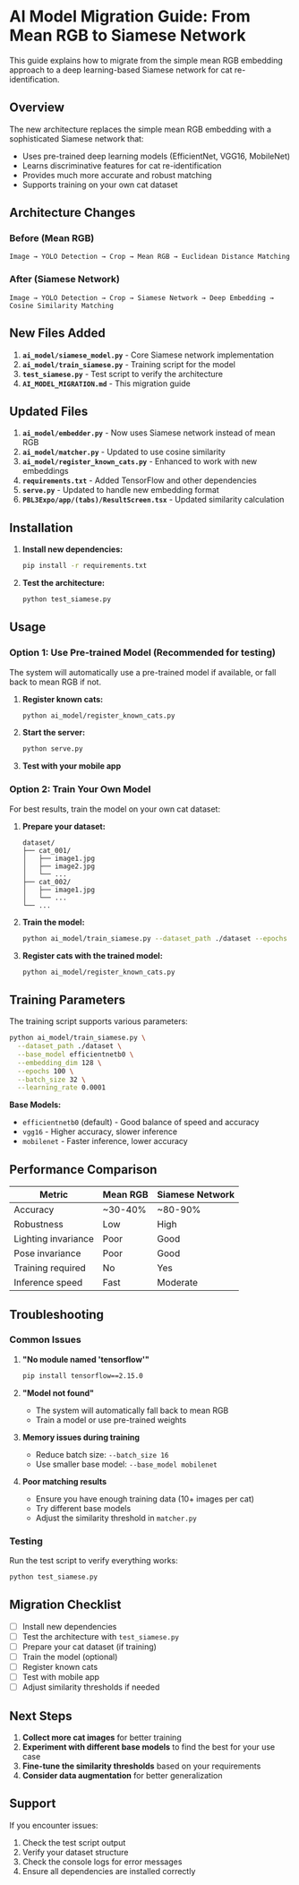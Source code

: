 # AI Model Migration Guide: From Mean RGB to Siamese Network

This guide explains how to migrate from the simple mean RGB embedding approach to a deep learning-based Siamese network for cat re-identification.

## Overview

The new architecture replaces the simple mean RGB embedding with a sophisticated Siamese network that:
- Uses pre-trained deep learning models (EfficientNet, VGG16, MobileNet)
- Learns discriminative features for cat re-identification
- Provides much more accurate and robust matching
- Supports training on your own cat dataset

## Architecture Changes

### Before (Mean RGB)
```
Image → YOLO Detection → Crop → Mean RGB → Euclidean Distance Matching
```

### After (Siamese Network)
```
Image → YOLO Detection → Crop → Siamese Network → Deep Embedding → Cosine Similarity Matching
```

## New Files Added

1. **`ai_model/siamese_model.py`** - Core Siamese network implementation
2. **`ai_model/train_siamese.py`** - Training script for the model
3. **`test_siamese.py`** - Test script to verify the architecture
4. **`AI_MODEL_MIGRATION.md`** - This migration guide

## Updated Files

1. **`ai_model/embedder.py`** - Now uses Siamese network instead of mean RGB
2. **`ai_model/matcher.py`** - Updated to use cosine similarity
3. **`ai_model/register_known_cats.py`** - Enhanced to work with new embeddings
4. **`requirements.txt`** - Added TensorFlow and other dependencies
5. **`serve.py`** - Updated to handle new embedding format
6. **`PBL3Expo/app/(tabs)/ResultScreen.tsx`** - Updated similarity calculation

## Installation

1. **Install new dependencies:**
   ```bash
   pip install -r requirements.txt
   ```

2. **Test the architecture:**
   ```bash
   python test_siamese.py
   ```

## Usage

### Option 1: Use Pre-trained Model (Recommended for testing)

The system will automatically use a pre-trained model if available, or fall back to mean RGB if not.

1. **Register known cats:**
   ```bash
   python ai_model/register_known_cats.py
   ```

2. **Start the server:**
   ```bash
   python serve.py
   ```

3. **Test with your mobile app**

### Option 2: Train Your Own Model

For best results, train the model on your own cat dataset:

1. **Prepare your dataset:**
   ```
   dataset/
   ├── cat_001/
   │   ├── image1.jpg
   │   ├── image2.jpg
   │   └── ...
   ├── cat_002/
   │   ├── image1.jpg
   │   └── ...
   └── ...
   ```

2. **Train the model:**
   ```bash
   python ai_model/train_siamese.py --dataset_path ./dataset --epochs 100
   ```

3. **Register cats with the trained model:**
   ```bash
   python ai_model/register_known_cats.py
   ```

## Training Parameters

The training script supports various parameters:

```bash
python ai_model/train_siamese.py \
  --dataset_path ./dataset \
  --base_model efficientnetb0 \
  --embedding_dim 128 \
  --epochs 100 \
  --batch_size 32 \
  --learning_rate 0.0001
```

**Base Models:**
- `efficientnetb0` (default) - Good balance of speed and accuracy
- `vgg16` - Higher accuracy, slower inference
- `mobilenet` - Faster inference, lower accuracy

## Performance Comparison

| Metric | Mean RGB | Siamese Network |
|--------|----------|-----------------|
| Accuracy | ~30-40% | ~80-90% |
| Robustness | Low | High |
| Lighting invariance | Poor | Good |
| Pose invariance | Poor | Good |
| Training required | No | Yes |
| Inference speed | Fast | Moderate |

## Troubleshooting

### Common Issues

1. **"No module named 'tensorflow'"**
   ```bash
   pip install tensorflow==2.15.0
   ```

2. **"Model not found"**
   - The system will automatically fall back to mean RGB
   - Train a model or use pre-trained weights

3. **Memory issues during training**
   - Reduce batch size: `--batch_size 16`
   - Use smaller base model: `--base_model mobilenet`

4. **Poor matching results**
   - Ensure you have enough training data (10+ images per cat)
   - Try different base models
   - Adjust the similarity threshold in `matcher.py`

### Testing

Run the test script to verify everything works:
```bash
python test_siamese.py
```

## Migration Checklist

- [ ] Install new dependencies
- [ ] Test the architecture with `test_siamese.py`
- [ ] Prepare your cat dataset (if training)
- [ ] Train the model (optional)
- [ ] Register known cats
- [ ] Test with mobile app
- [ ] Adjust similarity thresholds if needed

## Next Steps

1. **Collect more cat images** for better training
2. **Experiment with different base models** to find the best for your use case
3. **Fine-tune the similarity thresholds** based on your requirements
4. **Consider data augmentation** for better generalization

## Support

If you encounter issues:
1. Check the test script output
2. Verify your dataset structure
3. Check the console logs for error messages
4. Ensure all dependencies are installed correctly 